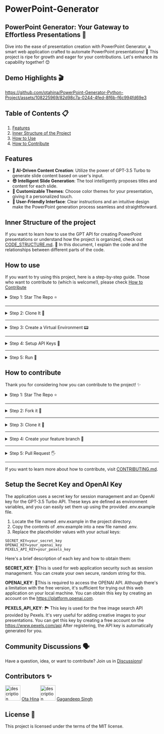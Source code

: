 # PowerPoint-Generator

## PowerPoint Generator: Your Gateway to Effortless Presentations 🚀

Dive into the ease of presentation creation with PowerPoint Generator, a smart web application crafted to automate 
PowerPoint presentations! 🌟 
This project is ripe for growth and eager for your contributions. Let's enhance its capability together! 😊

## Demo Highlights 🎬

https://github.com/otahina/PowerPoint-Generator-Python-Project/assets/108225969/82d98c7a-0244-4fed-8f6b-f6c994fd69e3

## Table of Contents 📋

1. [Features](#features)
2. [Inner Structure of the Project](#inner-structure-of-the-project)
3. [How to Use](#how-to-use)
4. [How to Contribute](#how-to-contribute)

## Features 

* **🤖 AI-Driven Content Creation**: Utilize the power of GPT-3.5 Turbo to generate slide content based on user's input.
* **😎 Intelligent Slide Generation**: The tool intelligently proposes titles and content for each slide.
* **🎨 Customizable Themes**: Choose color themes for your presentation, giving it a personalized touch.
* **🙂 User-Friendly Interface**: Clear instructions and an intuitive design make the PowerPoint generation process seamless and straightforward.

## Inner Structure of the project 

If you want to learn how to use the GPT API for creating PowerPoint presentations or understand how the project is 
organized, check out [CODE_STRUCTURE.md](docs/CODE_STRUCTURE.md). 🧐
In this document, I explain the code and the relationships between different parts of the code.

## How to use

If you want to try using this project, here is a step-by-step guide. 
Those who want to contribute to (which is welcome!), please check [How to Contribute](#how-to-contribute)

<details>
<summary>
Step 1: Star The Repo ⭐️
</summary>

Star the repo to start using this project 👍

![star repo](https://docs.github.com/assets/images/help/stars/starring-a-repository.png)

</details>

---

<details>
<summary>
Step 2: Clone It 🐑
</summary>

- **Using Git** 

Open your terminal and run the following command:

```bash
git clone https://github.com/otahina/PowerPoint-Generator-Python-Project.git
```

- **Using Download ZIP**

1. Go to the GitHub page of the repository.
2. Click on the green **Code** button.
3. In the dropdown menu, select **Download ZIP**.

</details>

---
<details>
<summary>
Step 3: Create a Virtual Environment 📟
</summary>

On Windows 🪟
- Open your **Command Prompt** and navigate to your project's directory.
- Run the command line by line.
    ```bash
    python -m venv venv
    .\venv\Scripts\activate
    pip install -r requirements.txt
    ```
On macOS and Linux 🐧
- Open your **Terminal** and navigate to your project's directory.
- Run the command line by line.
    ```bash
    python3 -m venv venv
    source venv/bin/activate
    pip install -r requirements.txt
    ```
</details>

---

<details>
<summary>
Step 4: Setup API Keys 🔑
</summary>

⚠️ This step is very important to make the project work! 
please make sure if you set up everything correctly. 
Instruction ▶️ [Setup the Secret Key and OpenAI Key](set-up-api-keys)

</details>

---

<details>

<summary>
Step 5: Run 🏃‍
</summary>

Navigate to `myapp` directory. Run `flaskapp.py`

```bash
python3 myapp/flaskapp.py
```

</details>

## How to contribute 

Thank you for considering how you can contribute to the project! ✨

<details>
<summary>
Step 1: Star The Repo ⭐️
</summary>

Star the repo to start your contribution ⭐️

![star repo](https://docs.github.com/assets/images/help/stars/starring-a-repository.png)

</details>

---

<details>
<summary>
Step 2: Fork it 🍴
</summary>

On the [GitHub page for this repository](https://github.com/otahina/PowerPoint-Generator-Python-Project.git), click on the Button "**Fork**".

![fork image](https://upload.wikimedia.org/wikipedia/commons/3/38/GitHub_Fork_Button.png)

</details>

---

<details>
<summary>
Step 3: Clone it 🐑
</summary>

- **Method 1:** GitHub Desktop

> ⚠️ **NOTE:** If you're not familiar with Git, using **GitHub Desktop Application** is a better start. If you choose this method, make sure to download it before continuing reading.
>
> ❗❗ Access link to download [**here**](https://desktop.github.com).

- **Method 2:** Git

Clone the **forked repository**. Open terminal (command prompt) and type:

```bash
git clone https://github.com/<your-github-username>/PowerPoint-Generator-Python-Project.git
```

> This makes a local copy of the repository in your machine.
>
> ⚠️ **Replace \<your-github-username\>!**

</details>

---

<details>
<summary>
Step 4: Create your feature branch 🌴
</summary>

Always keep your local copy of the repository updated with the original repository.
Before making any changes and/or in an appropriate interval, follow the following steps:

- **Method 1:** GitHub Desktop

Learn more about how to create new branch [here](https://docs.github.com/en/desktop/contributing-and-collaborating-using-github-desktop/making-changes-in-a-branch/managing-branches#creating-a-branch) and how to fetch and pull origin from/to your local machine [here](https://docs.github.com/en/desktop/contributing-and-collaborating-using-github-desktop/keeping-your-local-repository-in-sync-with-github/syncing-your-branch).

Learn more about how to fetch and pull origin from/to your local machine using **GitHub Desktop** [here](https://docs.github.com/en/desktop/contributing-and-collaborating-using-github-desktop/keeping-your-local-repository-in-sync-with-github/syncing-your-branch).

- **Method 2:** Git

Run the following commands **_carefully_** to update your local repository.

```bash
# If you cloned a while ago, get the latest changes from upstream
git checkout main
git remote add upstream https://github.com/otahina/PowerPoint-Generator-Python-Project.git
git pull upstream main

# Make a feature branch (Always check your current branch is up to date before creating a new branch from it to avoid merge conflicts)
git checkout -b <branch-name>

```

</details>

---
<details>
<summary>
Step 5: Pull Request 🖐️
</summary>

1. Open the GitHub website and find your forked repository.
2. On your fork's GitHub page, click 'New Pull Request'.
3. Ensure the base branch is the original repository's branch you want to merge into(main branch), 
and the compare branch is your feature branch.
4. Click 'Create Pull Request', add a title and a brief description of your changes.

Thank you for your contribution! 
I'll check your pull request. 😀

</details>

---

If you want to learn more about how to contribute, visit [CONTRIBUTING.md](docs/CONTRIBUTING.md).

## Setup the Secret Key and OpenAI Key 

The application uses a secret key for session management and an OpenAI key for the GPT-3.5 Turbo API.
These keys are defined as environment variables, and you can easily set them up using the provided .env.example file.

1. Locate the file named .env.example in the project directory.
2. Copy the contents of .env.example into a new file named .env.
3. Replace the placeholder values with your actual keys:
   
```
SECRET_KEY=your_secret_key
OPENAI_KEY=your_openai_key
PEXELS_API_KEY=your_pexels_key
```

Here's a brief description of each key and how to obtain them:

**SECRET_KEY**: 🔐This is used for web application security such as session management. You can create your own secure, random string for this.

**OPENAI_KEY**: 🤖This is required to access the OPENAI API. Although there's a limitation with the free version, it's sufficient for trying out this web application on your local machine. You can obtain this key by creating an account on the https://platform.openai.com.

**PEXELS_API_KEY**: 🏞️ This key is used for the free image search API provided by Pexels. It's very useful for adding creative images to your presentations. You can get this key by creating a free account on the https://www.pexels.com/api
After registering, the API key is automatically generated for you.

## Community Discussions 🗣️
Have a question, idea, or want to contribute? Join us in [Discussions](https://github.com/otahina/PowerPoint-Generator-Python-Project/discussions)!

## Contributors ✨

<img src="https://github.com/otahina.png" width="50" height="50" alt="description">
<a href="https://github.com/otahina">Ota Hina</a>
<img src="https://github.com/gaganmanku96.png" width="50" height="50" alt="description">
<a href="https://github.com/gaganmanku96">Gagandeep Singh</a>


## License 📄

This project is licensed under the terms of the MIT license.




